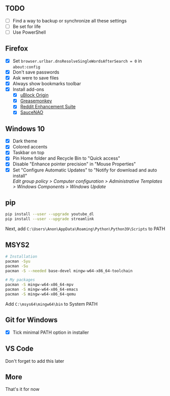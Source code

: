 ## TODO

- [ ] Find a way to backup or synchronize all these settings
- [ ] Be set for life
- [ ] Use PowerShell

## Firefox

- [x] Set `browser.urlbar.dnsResolveSingleWordsAfterSearch = 0` in `about:config`
- [x] Don't save passwords
- [x] Ask were to save files
- [x] Always show bookmarks toolbar
- [x] Install add-ons
  - [x] [uBlock Origin](https://addons.mozilla.org/en-US/firefox/addon/ublock-origin)
  - [x] [Greasemonkey](https://addons.mozilla.org/en-US/firefox/addon/greasemonkey/)
  - [x] [Reddit Enhancement Suite](https://addons.mozilla.org/en-US/firefox/addon/reddit-enhancement-suite/)
  - [x] [SauceNAO](https://addons.mozilla.org/en-US/firefox/addon/image-search-options/)

## Windows 10

- [x] Dark theme
- [x] Colored accents
- [x] Taskbar on top
- [x] Pin Home folder and Recycle Bin to "Quick access"
- [x] Disable "Enhance pointer precision" in "Mouse Properties"
- [x] Set "Configure Automatic Updates" to "Notify for download and auto install"  
*Edit group policy > Computer configuration > Administrative Templates > Windows Components > Windows Update*

## pip

```bash
pip install --user --upgrade youtube_dl
pip install --user --upgrade streamlink
```

Next, add `C:\Users\Anon\AppData\Roaming\Python\Python39\Scripts` to PATH

## MSYS2

```bash
# Installation
pacman -Syu
pacman -Su
pacman -S --needed base-devel mingw-w64-x86_64-toolchain

# My packages
pacman -S mingw-w64-x86_64-mpv
pacman -S mingw-w64-x86_64-emacs
pacman -S mingw-w64-x86_64-qemu
```

Add `C:\msys64\mingw64\bin` to System PATH

## Git for Windows

- [x] Tick minimal PATH option in installer

## VS Code

Don't forget to add this later

## More

That's it for now
